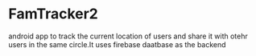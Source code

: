 # FamTracker2
android app to track the current location of users and share it with otehr users in the same circle.It uses firebase daatbase as the backend
